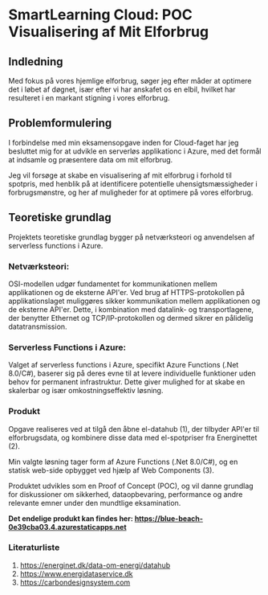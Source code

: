 # SmartLearning Cloud: POC Visualisering af Mit Elforbrug

## Indledning
Med fokus på vores hjemlige elforbrug, søger jeg efter måder at optimere det i løbet af døgnet, især efter vi har anskafet os en elbil, hvilket har resulteret i en markant stigning i vores elforbrug.

## Problemformulering
I forbindelse med min eksamensopgave inden for Cloud-faget har jeg besluttet mig for at udvikle en serverløs applikationc i Azure, med det formål at indsamle og præsentere data om mit elforbrug. 

Jeg vil forsøge at skabe en visualisering af mit elforbrug i forhold til spotpris, med henblik på at identificere potentielle uhensigtsmæssigheder i forbrugsmønstre, og her af muligheder for at optimere på vores elforbrug. 

## Teoretiske grundlag
Projektets teoretiske grundlag bygger på netværksteori og anvendelsen af serverless functions i Azure.

### Netværksteori:
OSI-modellen udgør fundamentet for kommunikationen mellem applikationen og de eksterne API'er. Ved brug af HTTPS-protokollen på applikationslaget muliggøres sikker kommunikation mellem applikationen og de eksterne API'er. Dette, i kombination med datalink- og transportlagene, der benytter Ethernet og TCP/IP-protokollen og dermed sikrer en pålidelig datatransmission.

### Serverless Functions i Azure:
Valget af serverless functions i Azure, specifikt Azure Functions (.Net 8.0/C#), baserer sig på deres evne til at levere individuelle funktioner uden behov for permanent infrastruktur. Dette giver mulighed for at skabe en skalerbar og især omkostningseffektiv løsning.

### Produkt
Opgave realiseres ved at tilgå den åbne el-datahub (1), der tilbyder API'er til elforbrugsdata, og kombinere disse data med el-spotpriser fra Energinettet (2).

Min valgte løsning tager form af Azure Functions (.Net 8.0/C#), og en statisk web-side opbygget ved hjælp af Web Components (3).

Produktet udvikles som en Proof of Concept (POC), og vil danne grundlag for diskussioner om sikkerhed, dataopbevaring, performance og andre relevante emner under den mundtlige eksamination.

**Det endelige produkt kan findes her: https://blue-beach-0e39cba03.4.azurestaticapps.net**

### Literaturliste
1. https://energinet.dk/data-om-energi/datahub
2. https://www.energidataservice.dk
3. https://carbondesignsystem.com
